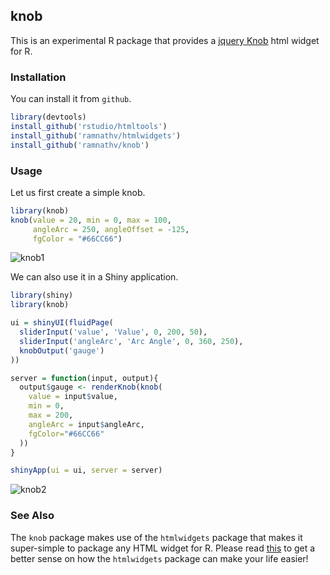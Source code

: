## knob

This is an experimental R package that provides a [jquery Knob](http://anthonyterrien.com/knob/) html widget for R.

### Installation

You can install it from `github`.

```r
library(devtools)
install_github('rstudio/htmltools')
install_github('ramnathv/htmlwidgets')
install_github('ramnathv/knob')
```

### Usage

Let us first create a simple knob.

```r
library(knob)
knob(value = 20, min = 0, max = 100, 
     angleArc = 250, angleOffset = -125, 
     fgColor = "#66CC66")
```

![knob1](http://i.imgur.com/2wekMlK.png)

We can also use it in a Shiny application.

```r
library(shiny)
library(knob)

ui = shinyUI(fluidPage(
  sliderInput('value', 'Value', 0, 200, 50),
  sliderInput('angleArc', 'Arc Angle', 0, 360, 250),
  knobOutput('gauge')
))

server = function(input, output){
  output$gauge <- renderKnob(knob(
    value = input$value,
    min = 0,
    max = 200,
    angleArc = input$angleArc,
    fgColor="#66CC66"
  ))
}

shinyApp(ui = ui, server = server)
```

![knob2](http://i.imgur.com/f9p07hI.png)

### See Also

The `knob` package makes use of the `htmlwidgets` package that makes it super-simple to package any HTML widget for R. Please read [this](http://github.com/htmlwidgets/blob/master/README.md) to get a better sense on how the `htmlwidgets` package can make your life easier!
